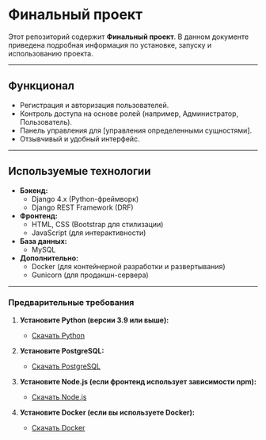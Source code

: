 # Финальный проект

Этот репозиторий содержит **Финальный проект**. В данном документе приведена подробная информация по установке, запуску и использованию проекта.

---


## Функционал

  - Регистрация и авторизация пользователей.
  - Контроль доступа на основе ролей (например, Администратор, Пользователь).
  - Панель управления для [управления определенными сущностями].
  - Отзывчивый и удобный интерфейс.

---

## Используемые технологии

- **Бэкенд:**
  - Django 4.x (Python-фреймворк)
  - Django REST Framework (DRF)
- **Фронтенд:**
  - HTML, CSS (Bootstrap для стилизации)
  - JavaScript (для интерактивности)
- **База данных:**
  - MySQL
- **Дополнительно:**
  - Docker (для контейнерной разработки и развертывания)
  - Gunicorn (для продакшн-сервера)

---

### Предварительные требования

1. **Установите Python (версии 3.9 или выше):**
   - [Скачать Python](https://www.python.org/downloads/)

2. **Установите PostgreSQL:**
   - [Скачать PostgreSQL](https://www.postgresql.org/download/)

3. **Установите Node.js (если фронтенд использует зависимости npm):**
   - [Скачать Node.js](https://nodejs.org/)

4. **Установите Docker (если вы используете Docker):**
   - [Скачать Docker](https://www.docker.com/get-started)

